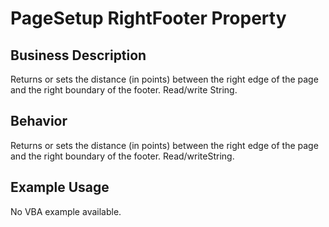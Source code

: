 # PageSetup RightFooter Property

## Business Description
Returns or sets the distance (in points) between the right edge of the page and the right boundary of the footer. Read/write String.

## Behavior
Returns or sets the distance (in points) between the right edge of the page and the right boundary of the footer. Read/writeString.

## Example Usage
No VBA example available.